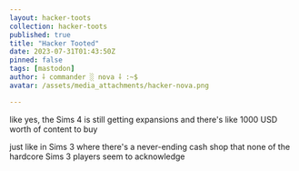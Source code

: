 ```yaml
---
layout: hacker-toots
collection: hacker-toots
published: true
title: "Hacker Tooted"
date: 2023-07-31T01:43:50Z
pinned: false
tags: [mastodon]
author: ⸸ commander ░ nova ⸸ :~$
avatar: /assets/media_attachments/hacker-nova.png

---
```


<p>like yes, the Sims 4 is still getting expansions and there&#39;s like 1000 USD worth of content to buy</p><p>just like in Sims 3 where there&#39;s a never-ending cash shop that none of the hardcore Sims 3 players seem to acknowledge</p>


